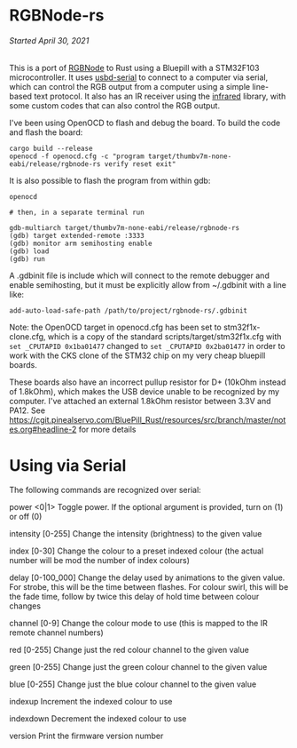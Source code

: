  
RGBNode-rs
==========

###### *Started April 30, 2021*

This is a port of [RGBNode](https://github.com/transistorfet/rgbnode) to Rust using a Bluepill with a STM32F103
microcontroller.  It uses [usbd-serial](https://github.com/mvirkkunen/usbd-serial) to connect to a computer via
serial, which can control the RGB output from a computer using a simple line-based text protocol.  It also has
an IR receiver using the [infrared](https://github.com/jkristell/infrared) library, with some custom codes that
can also control the RGB output.

I've been using OpenOCD to flash and debug the board.  To build the code and flash the board:
```
cargo build --release
openocd -f openocd.cfg -c "program target/thumbv7m-none-eabi/release/rgbnode-rs verify reset exit"
```

It is also possible to flash the program from within gdb:
```
openocd

# then, in a separate terminal run

gdb-multiarch target/thumbv7m-none-eabi/release/rgbnode-rs
(gdb) target extended-remote :3333
(gdb) monitor arm semihosting enable
(gdb) load
(gdb) run
```

A .gdbinit file is include which will connect to the remote debugger and enable semihosting, but it must be explicitly
allow from ~/.gdbinit with a line like:
```
add-auto-load-safe-path /path/to/project/rgbnode-rs/.gdbinit
```

Note: the OpenOCD target in openocd.cfg has been set to stm32f1x-clone.cfg, which is a copy of the standard
scripts/target/stm32f1x.cfg with `set _CPUTAPID 0x1ba01477` changed to `set _CPUTAPID 0x2ba01477` in order to work with
the CKS clone of the STM32 chip on my very cheap bluepill boards.

These boards also have an incorrect pullup resistor for D+ (10kOhm instead of 1.8kOhm), which makes the USB device
unable to be recognized by my computer.  I've attached an external 1.8kOhm resistor between 3.3V and PA12.  See
https://cgit.pinealservo.com/BluePill_Rust/resources/src/branch/master/notes.org#headline-2 for more details


Using via Serial
================

The following commands are recognized over serial:

power <0|1>
    Toggle power.  If the optional argument is provided, turn on (1) or off (0)

intensity [0-255]
    Change the intensity (brightness) to the given value

index [0-30]
    Change the colour to a preset indexed colour (the actual number will be mod the number of index colours)

delay [0-100_000]
    Change the delay used by animations to the given value.  For strobe, this will be the time between flashes.
    For colour swirl, this will be the fade time, follow by twice this delay of hold time between colour changes

channel [0-9]
    Change the colour mode to use (this is mapped to the IR remote channel numbers)

red [0-255]
    Change just the red colour channel to the given value

green [0-255]
    Change just the green colour channel to the given value

blue [0-255]
    Change just the blue colour channel to the given value

indexup
    Increment the indexed colour to use

indexdown
    Decrement the indexed colour to use

version
    Print the firmware version number

